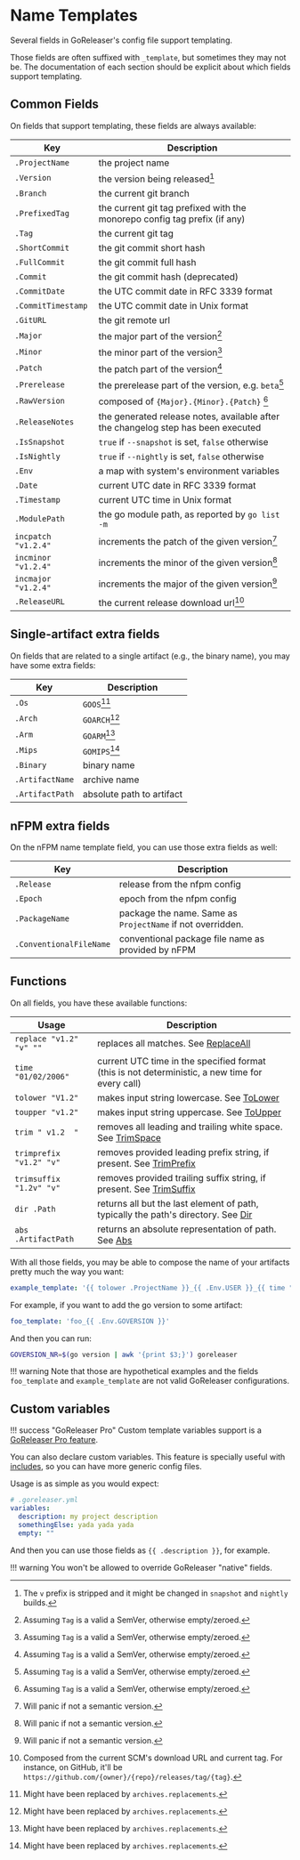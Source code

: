 # Name Templates

Several fields in GoReleaser's config file support templating.

Those fields are often suffixed with `_template`, but sometimes they may not
be. The documentation of each section should be explicit about which fields
support templating.

## Common Fields

On fields that support templating, these fields are always available:

| Key                 | Description                                                                                            |
|---------------------|--------------------------------------------------------------------------------------------------------|
| `.ProjectName`      | the project name                                                                                       |
| `.Version`          | the version being released[^1]                                                                         |
| `.Branch`           | the current git branch                                                                                 |
| `.PrefixedTag`      | the current git tag prefixed with the monorepo config tag prefix (if any)                              |
| `.Tag`              | the current git tag                                                                                    |
| `.ShortCommit`      | the git commit short hash                                                                              |
| `.FullCommit`       | the git commit full hash                                                                               |
| `.Commit`           | the git commit hash (deprecated)                                                                       |
| `.CommitDate`       | the UTC commit date in RFC 3339 format                                                                 |
| `.CommitTimestamp`  | the UTC commit date in Unix format                                                                     |
| `.GitURL`           | the git remote url                                                                                     |
| `.Major`            | the major part of the version[^2]                                                                      |
| `.Minor`            | the minor part of the version[^2]                                                                      |
| `.Patch`            | the patch part of the version[^2]                                                                      |
| `.Prerelease`       | the prerelease part of the version, e.g. `beta`[^2]                                                    |
| `.RawVersion`       | composed of `{Major}.{Minor}.{Patch}` [^2]                                                             |
| `.ReleaseNotes`     | the generated release notes, available after the changelog step has been executed                      |
| `.IsSnapshot`       | `true` if `--snapshot` is set, `false` otherwise                                                       |
| `.IsNightly`        | `true` if `--nightly` is set, `false` otherwise                                                        |
| `.Env`              | a map with system's environment variables                                                              |
| `.Date`             | current UTC date in RFC 3339 format                                                                    |
| `.Timestamp`        | current UTC time in Unix format                                                                        |
| `.ModulePath`       | the go module path, as reported by `go list -m`                                                        |
| `incpatch "v1.2.4"` | increments the patch of the given version[^3]                                                          |
| `incminor "v1.2.4"` | increments the minor of the given version[^3]                                                          |
| `incmajor "v1.2.4"` | increments the major of the given version[^3]                                                          |
| `.ReleaseURL`       | the current release download url[^4]                                                                   |

[^1]: The `v` prefix is stripped and it might be changed in `snapshot` and `nightly` builds.
[^2]: Assuming `Tag` is a valid a SemVer, otherwise empty/zeroed.
[^3]: Will panic if not a semantic version.
[^4]: Composed from the current SCM's download URL and current tag. For instance, on GitHub, it'll be `https://github.com/{owner}/{repo}/releases/tag/{tag}`.

## Single-artifact extra fields

On fields that are related to a single artifact (e.g., the binary name), you
may have some extra fields:

| Key             | Description                           |
|-----------------|---------------------------------------|
| `.Os`           | `GOOS`[^5]                            |
| `.Arch`         | `GOARCH`[^5]                          |
| `.Arm`          | `GOARM`[^5]                           |
| `.Mips`         | `GOMIPS`[^5]                          |
| `.Binary`       | binary name                           |
| `.ArtifactName` | archive name                          |
| `.ArtifactPath` | absolute path to artifact             |

[^5]: Might have been replaced by `archives.replacements`.

## nFPM extra fields

On the nFPM name template field, you can use those extra fields as well:

| Key            | Description                                                |
|----------------|------------------------------------------------------------|
| `.Release`     | release from the nfpm config                               |
| `.Epoch`       | epoch from the nfpm config                                 |
| `.PackageName` | package the name. Same as `ProjectName` if not overridden. |
| `.ConventionalFileName` | conventional package file name as provided by nFPM |

## Functions

On all fields, you have these available functions:

| Usage                   | Description                                                                                                                    |
|-------------------------|--------------------------------------------------------------------------------------------------------------------------------|
| `replace "v1.2" "v" ""` | replaces all matches. See [ReplaceAll](https://golang.org/pkg/strings/#ReplaceAll)                                             |
| `time "01/02/2006"`     | current UTC time in the specified format (this is not deterministic, a new time for every call)                                |
| `tolower "V1.2"`        | makes input string lowercase. See [ToLower](https://golang.org/pkg/strings/#ToLower)                                           |
| `toupper "v1.2"`        | makes input string uppercase. See [ToUpper](https://golang.org/pkg/strings/#ToUpper)                                           |
| `trim " v1.2  "`        | removes all leading and trailing white space. See [TrimSpace](https://golang.org/pkg/strings/#TrimSpace)                       |
| `trimprefix "v1.2" "v"` | removes provided leading prefix string, if present. See [TrimPrefix](https://golang.org/pkg/strings/#TrimPrefix)               |
| `trimsuffix "1.2v" "v"` | removes provided trailing suffix string, if present. See [TrimSuffix](https://pkg.go.dev/strings#TrimSuffix)                   |
| `dir .Path`             | returns all but the last element of path, typically the path's directory. See [Dir](https://golang.org/pkg/path/filepath/#Dir) |
| `abs .ArtifactPath`     | returns an absolute representation of path. See [Abs](https://golang.org/pkg/path/filepath/#Abs)                               |

With all those fields, you may be able to compose the name of your artifacts
pretty much the way you want:

```yaml
example_template: '{{ tolower .ProjectName }}_{{ .Env.USER }}_{{ time "2006" }}'
```

For example, if you want to add the go version to some artifact:

```yaml
foo_template: 'foo_{{ .Env.GOVERSION }}'
```

And then you can run:

```sh
GOVERSION_NR=$(go version | awk '{print $3;}') goreleaser
```

!!! warning
    Note that those are hypothetical examples and the fields `foo_template` and
    `example_template` are not valid GoReleaser configurations.

## Custom variables

!!! success "GoReleaser Pro"
     Custom template variables support is a [GoReleaser Pro feature](/pro/).

You can also declare custom variables.
This feature is specially useful with [includes](/customization/includes/), so you can have more generic config files.

Usage is as simple as you would expect:

```yaml
# .goreleaser.yml
variables:
  description: my project description
  somethingElse: yada yada yada
  empty: ""
```

And then you can use those fields as `{{ .description }}`, for example.

!!! warning
    You won't be allowed to override GoReleaser "native" fields.
